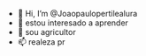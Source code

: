 - 👋 Hi, I’m @Joaopaulopertilealura
- 👀 estou interesado a aprender
- 🌱 sou agricultor
- 📫 realeza pr

<!---
Joaopaulopertilealura/Joaopaulopertilealura is a ✨ special ✨ repository because its `README.md` (this file) appears on your GitHub profile.
You can click the Preview link to take a look at your changes.
--->
